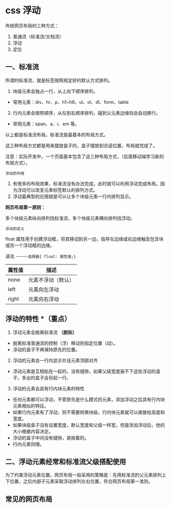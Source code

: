 # css 浮动

传统网页布局的三种方式：

1. 普通流（标准流/文档流）
2. 浮动
3. 定位

## 一、标准流

所谓的标准流，就是标签按照规定好的默认方式排列。

1. 块级元素会独占一行，从上向下顺序排列。

- 常用元素：div、hr、p、h1~h6、ul、ol、dl、form、table

2. 行内元素会按照顺序，从左到右顺序排列，碰到父元素边缘则会自动换行。

- 常用元素：span、a、i、em 等。

以上都是标准流布局，标准流是最基本的布局方式。

这三种布局方式都是用来摆放盒子的，盒子摆放到合适位置，布局就完成了。

注意：实际开发中，一个页面基本包含了这三种布局方式，（后面移动端学习新的布局方式）。

`浮动的作用`

1. 有很多的布局效果，标准流没有办法完成，此时就可以利用浮动完成布局。因为浮动可以改变元素标签默认的排列方式。
2. 浮动最典型的应用就是可以让多个块级元素一行内排列显示。

**网页布局第一原则：**

多个块级元素纵向排列找标准流，多个块级元素横向排列找浮动。

`浮动的定义`

float 属性用于创建浮动框，将其移动到另一边，指导左边缘或右边缘触及包含块或另一个浮动框的边缘。

语法 ------`选择器{ float: 属性值;}`

| 属性值 | 描述               |
| ------ | ------------------ |
| none   | 元素不浮动（默认） |
| left   | 元素向左浮动       |
| right  | 元素向右浮动       |

## 浮动的特性 \*（重点）

1. 浮动元素会脱离标准流 **（脱标）**

- 脱离标准普通流的控制（浮）移动到指定位置（动）。
- 浮动的盒子不再保持原先的位置。

2. 浮动的元素会一行内显示并且元素顶部对齐

- 浮动元素是互相贴在一起的，没有缝隙，如果父级宽度装不下这些浮动的盒子，多出的盒子会另起一行。

3. 浮动的元素会具有行内块元素的特性

- 任何元素都可以浮动，不管原先是什么模式的元素，添加浮动之后具有行内块元素相似的特征。
- 如果行内元素有了浮动，则不需要转换块级，行内块元素就可以直接给高度和宽度。
- 如果块级盒子没有设置宽度，默认宽度和父级一样宽，但是添加浮动后，他的大小根据内容决定。
- 浮动的盒子中间没有缝隙，紧挨着的。
- 行内元素同理。

## 二、浮动元素经常和标准流父级搭配使用

为了约束浮动元素位置，网页布局一般采用的策略是：先用标准流的父元素排列上下位置，之后内部子元素采取浮动排列左右位置，符合网页布局第一准则。

## 常见的网页布局
